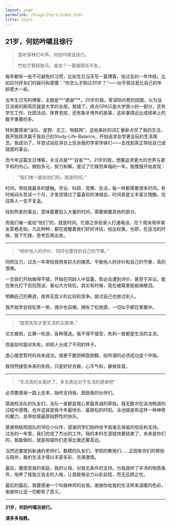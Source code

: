 ```yaml
---
layout: page
permalink: /blogs/21yrs/index.html
title: 21yrs
---
```


## 21岁，何妨吟啸且徐行

> 莫听穿林打叶声，何妨吟啸且徐行。
>
> 竹杖芒鞋轻胜马，谁怕？一蓑烟雨任平生。

每年都有一些不可避免的习惯，比如生日当天写一篇博客，给过去的一年作结。比如应付好友们的疑问和感慨：“你怎么才刚过20岁？”——似乎我总是比自己的年龄更大一些。

去年生日写的博客，主题是**“感谢”**。20岁的我，曾深陷内卷的囹圄，以为没日没夜的刷简历就是大学的全部。我错了。绩点GPA只是大学很小的一部分，还有学生工作、社团活动、体育竞技，还有象牙塔外的故事，这些事情远比成绩单上的数字重要的多。

特别要感谢“泳队、星野、志工、物联网”，这些美妙的词汇重新点亮了我的生活，我开始探寻属于我自己的Study-Life-Balance，开始追求会学更会玩的生活理念。我成功了，并尝试站在讲台上告诉我的学弟学妹们——去找到真正带给自己成就感的事业。

而今年这篇生日博客，关注点是**“自省”**。21岁的我，想要追求更大的世界与更平和的内心。拥抱多元，努力和解。度过了忙碌而幸福的一年，我慢慢开始发现：

> “我们唯一能给他们的，就是时间。”

时间，带给我最多的感触。学业、科研、竞赛、生活，每一样都需要很多时间。有时候闷头苦读一个月，才发现错过了最喜欢的演唱会。时间真是又丰富又残酷，往往斯人一去不复返。

找到热爱的事业，意味着要投入大量的时间，需要搁置其他的部分。

而我们唯一能给“他们”的，就是时间。忙碌之余给家人打通电话，花个周末陪伴挚友穿巷走街。凡此种种，都在提醒着我们好好评估，给出权重。也即，在适当的时候，放下忙碌，思考后再出发。

----

> “倾听他人的评价，同时也要找到自己的节奏。”

同侪压力，过去一年常给我带来巨大的痛苦。平衡他人的评价和自己的节奏，真的很难。

一旦我们开始做得不错，开始在同龄人中显露，势必会遭到评价，甚至于非议。能在聚光灯下侃侃而谈，看似大方轻松，其实有时候，竟在被窝里偷偷抹眼泪。

明确自己的赛道，放弃无意义的比较和竞争。放过自己也放过别人。

我开始学会轻松笑一笑，偶尔也自嘲。拥有了松弛感，一切似乎都在掌握中。

---

> “接受失败才是生活的主旋律。”

论文被拒，比赛一轮游，各种落选。我不得不接受，失利一直都是生活的主流。

但是如何面对失败，却把人分成了不同的样子。

虚心接受暂时的尚未成功。或者干脆把棋盘掀翻，给所谓的必须成功竖个中指。

我坦然接受未来的失败。只是好好去做，心平气和，静侯佳音。

---

> “生活真的太美好了，多去表达对于生活的感谢吧”

必须要感谢一路上走来，始终支持我、鼓励我的伙伴们。

感谢校泳队的队友们，泳队一直都是我心里最真诚的牵挂。我无数次在泳池畅游的过程中感慨，也许这就是我今年最快乐、最放松的时刻。泳池就是有这样一种神奇的魔力，总带给我最原始野性的快乐。

感谢物联网团队的18位小伙伴，感谢同学们始终给予我毫无保留的信任和支持。过去的一年里，我们完成了杰出的工作。我的本科生涯就快要结束了，未来是你们的。我能做的，就是祝福你们走得比我还要高远。

当然还要提到新通的老师们，数模的队友们，学院的教授们......正因有你们的帮助与陪伴，我的生活才得以丰富多彩、充满激情。

最后，要感恩我的家庭，我的父母，对我无条件的支持。为我提供了丰沛的物质条件，培养了我独立自主的人格，让我能够全力以赴前程，而无后顾之忧。

最后的最后，我要感谢一个叫做林师的女孩。谢谢你给我的生活带来温暖的色彩，谢谢你让这一切都有了意义。

---

**21岁，何妨吟啸且徐行。**

**请多多指教。**
